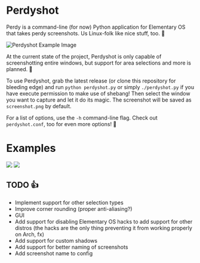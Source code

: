 Perdyshot
=========

Perdy is a command-line (for now) Python application for Elementary OS that takes perdy screenshots. Us Linux-folk like nice stuff, too. :penguin:

![Perdyshot Example Image](http://i.imgur.com/suygnfu.png)

At the current state of the project, Perdyshot is only capable of screenshotting entire windows, but support for area selections and more is planned. :whale:

To use Perdyshot, grab the latest release (or clone this repository for bleeding edge) and run `python perdyshot.py` or simply `./perdyshot.py` if you have execute permission to make use of shebang! Then select the window you want to capture and let it do its magic. The screenshot will be saved as `screenshot.png` by default.

For a list of options, use the `-h` command-line flag. Check out `perdyshot.conf`, too for even more options! :raised_hands:

# Examples
![](http://i.imgur.com/HhPFWtT.png)
![](http://i.imgur.com/FZzSqWh.png)

## TODO :thumbsup:
* Implement support for other selection types
* Improve corner rounding (proper anti-aliasing?)
* GUI
* Add support for disabling Elementary OS hacks to add support for other distros (the hacks are the only thing preventing it from working properly on Arch, fx)
* Add support for custom shadows
* Add support for better naming of screenshots
* Add screenshot name to config